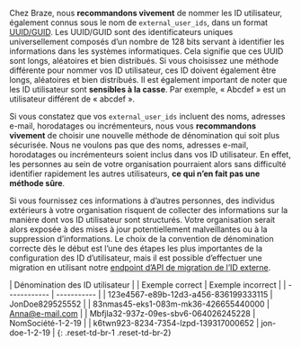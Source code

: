 Chez Braze, nous **recommandons vivement** de nommer les ID utilisateur, également connus sous le nom de `external_user_ids`, dans un format [UUID/GUID](https://en.wikipedia.org/wiki/Universally_unique_identifier). Les UUID/GUID sont des identificateurs uniques universellement composés d’un nombre de 128 bits servant à identifier les informations dans les systèmes informatiques. Cela signifie que ces UUID sont longs, aléatoires et bien distribués. Si vous choisissez une méthode différente pour nommer vos ID utilisateur, ces ID doivent également être longs, aléatoires et bien distribués. Il est également important de noter que les ID utilisateur sont **sensibles à la casse**. Par exemple, « Abcdef » est un utilisateur différent de « abcdef ».

Si vous constatez que vos `external_user_ids` incluent des noms, adresses e-mail, horodatages ou incrémenteurs, nous vous **recommandons vivement** de choisir une nouvelle méthode de dénomination qui soit plus sécurisée. Nous ne voulons pas que des noms, adresses e-mail, horodatages ou incrémenteurs soient inclus dans vos ID utilisateur. En effet, les personnes au sein de votre organisation pourraient alors sans difficulté identifier rapidement les autres utilisateurs, **ce qui n’en fait pas une méthode sûre**.

Si vous fournissez ces informations à d’autres personnes, des individus extérieurs à votre organisation risquent de collecter des informations sur la manière dont vos ID utilisateur sont structurés. Votre organisation serait alors exposée à des mises à jour potentiellement malveillantes ou à la suppression d’informations. Le choix de la convention de dénomination correcte dès le début est l’une des étapes les plus importantes de la configuration des ID d’utilisateur, mais il est possible d’effectuer une migration en utilisant notre [endpoint d’API de migration de l’ID externe]({{site.baseurl}}/api/endpoints/user_data/external_id_migration/).

| Dénomination des ID utilisateur |
| Exemple correct | Exemple incorrect |
| ------------ | ----------- |
| 123e4567-e89b-12d3-a456-836199333115 | JonDoe829525552 |
| 83nmas45-eks1-083m-mk36-426655440000 | Anna@e-mail.com |
| Mbfjla32-937z-09es-sbv6-064026245228 | NomSociété-1-2-19 |
| k6twn923-8234-7354-lzpd-139317000652 | jon-doe-1-2-19 |
{: .reset-td-br-1 .reset-td-br-2}